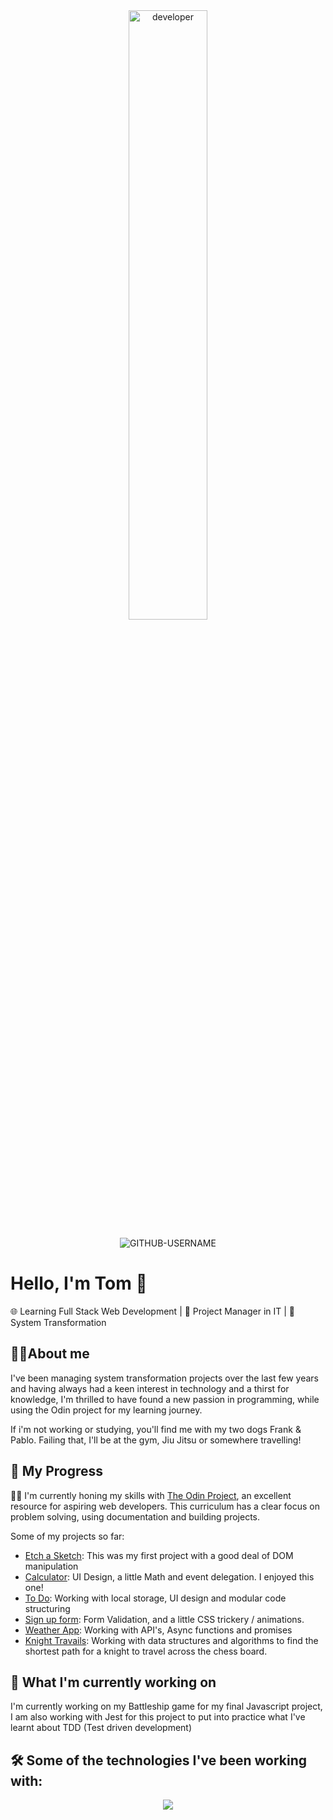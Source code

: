 <div align="center">
<img src="https://github.com/TomJS14/TomJS14/assets/133436558/24173c19-74b9-4caa-9fc2-afa176280fd6" alt="developer" width="50%" style="border-radius: 10px" />
  
</div>

<p align="center"> <img src="https://komarev.com/ghpvc/?username=TomJS14&label=Profile%20views&color=24ab77&style=flat" alt="GITHUB-USERNAME" /> </p>

#  Hello, I'm Tom 👋

🌐 Learning Full Stack Web Development | 🚀 Project Manager in IT | 🌟 System Transformation



## 👨‍💻About me

I've been managing system transformation projects over the last few years and having always had a keen interest in technology and a thirst for knowledge, I'm thrilled to have found a new passion in programming, while using the Odin project for my learning journey.

If i'm not working or studying, you'll find me with my two dogs Frank & Pablo. Failing that, I'll be at the gym, Jiu Jitsu or somewhere travelling!



## 🚀 My Progress

👨‍💻 I'm currently honing my skills with [The Odin Project](https://www.theodinproject.com/), an excellent resource for aspiring web developers. This curriculum has a clear focus on problem solving, using documentation and building projects.

Some of my projects so far: 

- [Etch a Sketch](https://github.com/TomJS14/etch-a-sketch):  This was my first project with a good deal of DOM manipulation
- [Calculator](https://github.com/TomJS14/calculator): UI Design, a little Math and event delegation. I enjoyed this one!
- [To Do](https://github.com/TomJS14/to-do): Working with local storage, UI design and modular code structuring
- [Sign up form](https://github.com/TomJS14/user-form): Form Validation, and a little CSS trickery / animations.
- [Weather App](https://github.com/TomJS14/weather-app): Working with API's, Async functions and promises
- [Knight Travails](https://github.com/TomJS14/knight-travails): Working with data structures and algorithms to find the shortest path for a knight to travel across the chess board.

  

## 🌱 What I'm currently working on

I'm currently working on my Battleship game for my final Javascript project, I am also working with Jest for this project to put into practice what I've learnt about TDD (Test driven development)



## 🛠️ Some of the technologies I've been working with: 

<p align="center">
  <a href="https://skillicons.dev">
    <img src="https://skillicons.dev/icons?i=js,html,css,webpack,jest,vscode,github" />
  </a>
</p>




<!---
TomJS14/TomJS14 is a ✨ special ✨ repository because its `README.md` (this file) appears on your GitHub profile.
You can click the Preview link to take a look at your changes.
--->
